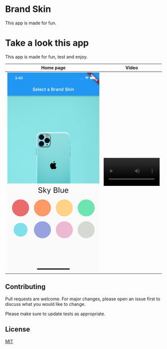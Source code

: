 # Brand Skin

This app is made for fun.

# Take a look this app

This app is made for fun, test and enjoy.


| Home page | Video    | 
|-----------|----------------| 
| ![](https://github.com/kelevra9900/brand_skin_selector/blob/main/screenshots/1.png) | <video src="https://github.com/kelevra9900/brand_skin_selector/blob/main/screenshots/2.mp4" width=180 />|


## Contributing
Pull requests are welcome. For major changes, please open an issue first to discuss what you would like to change.

Please make sure to update tests as appropriate.

## License
[MIT](https://choosealicense.com/licenses/mit/)